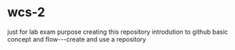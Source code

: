 # wcs-2
just for lab exam purpose creating this repository
introdution to github basic concept and flow---create and use a repository
